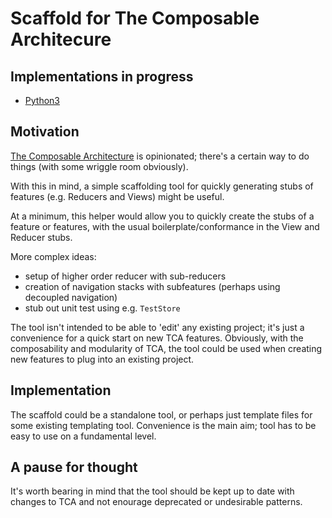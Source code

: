 # Scaffold for The Composable Architecure 

## Implementations in progress

* [Python3](Python)

## Motivation

[The Composable Architecture](https://github.com/pointfreeco/swift-composable-architecture) is opinionated; there's a certain way to do things (with some wriggle room obviously).

With this in mind, a simple scaffolding tool for quickly generating stubs of features (e.g. Reducers and Views) might be useful.

At a minimum, this helper would allow you to quickly create the stubs of a feature or features, with the usual boilerplate/conformance in the View and Reducer stubs.

More complex ideas:

* setup of higher order reducer with sub-reducers
* creation of navigation stacks with subfeatures (perhaps using decoupled navigation)
* stub out unit test using e.g. `TestStore`

The tool isn't intended to be able to 'edit' any existing project; it's just a convenience for a quick start on new TCA features. Obviously, with the composability and modularity of TCA, the tool could be used when creating new features to plug into an existing project.

## Implementation

The scaffold could be a standalone tool, or perhaps just template files for some existing templating tool. Convenience is the main aim; tool has to be easy to use on a fundamental  level.

## A pause for thought

It's worth bearing in mind that the tool should be kept up to date with changes to TCA and not enourage deprecated or undesirable patterns.

